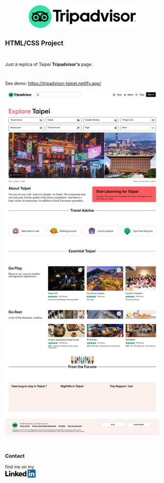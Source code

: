 <h1 align="center">
	<img
		width="350"
		alt="tripAdvisor-fronEnd"
		src="https://github.com/mBrochot/tripAdvisor-frontEnd/blob/master/assets/img/Tripadvisor_lockup_horizontal_secondary_registered.svg">
</h1>

## HTML/CSS Project

<br/>

Just à replica of Taipei **Tripadvisor's** page.

<br/>

See demo: https://tripadvisor-taipei.netlify.app/

<p align="center">
   <img
		width="600"
		alt="capture"
		src="https://github.com/mBrochot/tripAdvisor-frontEnd/blob/master/assets/preview/capture-tripadvisor-1.png">
</p>
<p align="center">
   <img
		width="600"
		alt="capture"
		src="https://github.com/mBrochot/tripAdvisor-frontEnd/blob/master/assets/preview/capture-tripadvisor-2.png">
</p>
<p align="center">
   <img
		width="600"
		alt="capture"
		src="https://github.com/mBrochot/tripAdvisor-frontEnd/blob/master/assets/preview/capture-tripadvisor-3.png">
</p>

<br/>

### Contact

find me on my <br/>
<a href="https://www.linkedin.com/in/mathieu-brochot/"><img img width="100"
  src="https://github.com/mBrochot/airbnb-replique/blob/master/preview/linkedIn.png"></a>
